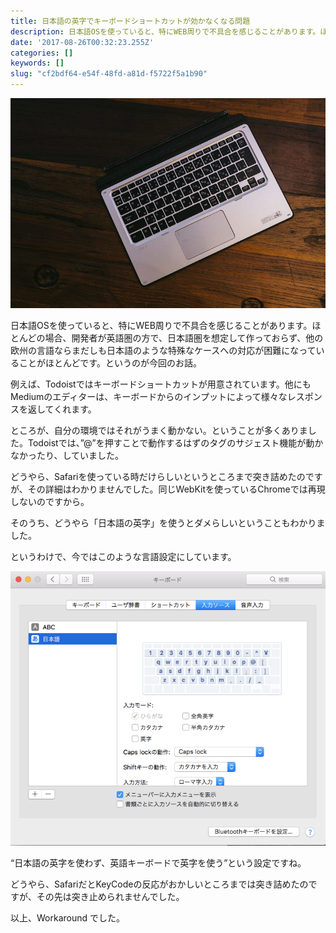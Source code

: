 ```yaml
---
title: 日本語の英字でキーボードショートカットが効かなくなる問題
description: 日本語OSを使っていると、特にWEB周りで不具合を感じることがあります。ほとんどの場合、開発者が英語圏の方で、日本語圏を想定して作っておらず、他の欧州の言語ならまだしも日本語のような特殊なケースへの対応が困難になっていることがほとんどです。というのが今回のお話。
date: '2017-08-26T00:32:23.255Z'
categories: []
keywords: []
slug: "cf2bdf64-e54f-48fd-a81d-f5722f5a1b90"
---
```

![](1__uVd5GPPBdU82kq4IrVH5Xg.jpeg)

日本語OSを使っていると、特にWEB周りで不具合を感じることがあります。ほとんどの場合、開発者が英語圏の方で、日本語圏を想定して作っておらず、他の欧州の言語ならまだしも日本語のような特殊なケースへの対応が困難になっていることがほとんどです。というのが今回のお話。

例えば、Todoistではキーボードショートカットが用意されています。他にも Mediumのエディターは、キーボードからのインプットによって様々なレスポンスを返してくれます。

ところが、自分の環境ではそれがうまく動かない。ということが多くありました。Todoistでは、”@”を押すことで動作するはずのタグのサジェスト機能が動かなかったり、していました。

どうやら、Safariを使っている時だけらしいというところまで突き詰めたのですが、その詳細はわかりませんでした。同じWebKitを使っているChromeでは再現しないのですから。

そのうち、どうやら「日本語の英字」を使うとダメらしいということもわかりました。

というわけで、今ではこのような言語設定にしています。

![](1__XVKZDketOkcbdIYVbpceiA.png)

“日本語の英字を使わず、英語キーボードで英字を使う”という設定ですね。

どうやら、SafariだとKeyCodeの反応がおかしいところまでは突き詰めたのですが、その先は突き止められませんでした。

以上、Workaround でした。